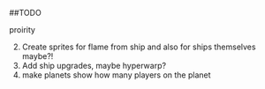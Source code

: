 ##TODO

proirity

2. Create sprites for flame from ship and also for ships themselves maybe?!
3. Add ship upgrades, maybe hyperwarp?
7. make planets show how many players on the planet
